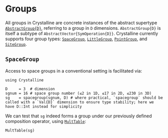 # Groups
All groups in Crystalline are concrete instances of the abstract supertype [`AbstractGroup{D}`](@ref), referring to a group in `D` dimensions. `AbstractGroup{D}` is itself a subtype of `AbstractVector{SymOperation{D}}`.
Crystalline currently supports four group types: [`SpaceGroup`](@ref), [`LittleGroup`](@ref), [`PointGroup`](@ref), and [`SiteGroup`](@ref).

## `SpaceGroup`

Access to space groups in a conventional setting is facilitated via:
```@example spacegroup
using Crystalline

D     = 3  # dimension
sgnum = 16 # space group number (≤2 in 1D, ≤17 in 2D, ≤230 in 3D)
sg    = spacegroup(sgnum, D) # where practical, `spacegroup` should be called with a `Val{D}` dimension to ensure type stability; here we have D::Int instead for simplicity
```
We can test that `sg` indeed forms a group under our previously defined composition operator, using [`MultTable`](@ref):
```@example spacegroup
MultTable(sg)
```